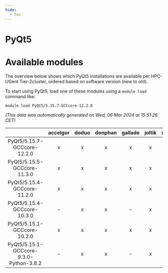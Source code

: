 ```yaml
---
hide:
  - toc
---
```


PyQt5
=====

# Available modules


The overview below shows which PyQt5 installations are available per HPC-UGent Tier-2cluster, ordered based on software version (new to old).

To start using PyQt5, load one of these modules using a `module load` command like:

```shell
module load PyQt5/5.15.7-GCCcore-12.2.0
```

*(This data was automatically generated on Wed, 06 Mar 2024 at 15:51:26 CET)*  

| |accelgor|doduo|donphan|gallade|joltik|skitty|
| :---: | :---: | :---: | :---: | :---: | :---: | :---: |
|PyQt5/5.15.7-GCCcore-12.2.0|x|x|x|x|x|x|
|PyQt5/5.15.5-GCCcore-11.3.0|x|x|x|x|x|x|
|PyQt5/5.15.4-GCCcore-11.2.0|x|x|x|x|x|x|
|PyQt5/5.15.4-GCCcore-10.3.0|-|x|x|-|x|x|
|PyQt5/5.15.1-GCCcore-10.2.0|x|x|x|x|x|x|
|PyQt5/5.15.1-GCCcore-9.3.0-Python-3.8.2|-|x|x|-|x|x|
